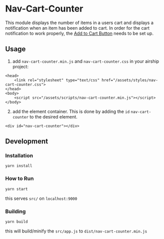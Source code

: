 # Nav-Cart-Counter

This module displays the number of items in a users cart and displays a notification when an item has been added to cart. In order for the cart notification to work properly, the <a href="https://github.com/AirshipCMS/Add-to-Cart">Add to Cart Button</a> needs to be set up.

## Usage

1. add `nav-cart-counter.min.js` and `nav-cart-counter.css` in your airship project:

```
<head>
	<link rel="stylesheet" type="text/css" href="/assets/styles/nav-cart-counter.css">
</head>
<body>
	<script src="/assets/scripts/nav-cart-counter.min.js"></script>
</body>
```

2. add the element container. This is done by adding the `id` `nav-cart-counter` to the desired element.

```
<div id="nav-cart-counter"></div>
```

## Development

### Installation

```
yarn install
```

### How to Run
```
yarn start
```

this serves `src/` on `localhost:9000`

### Building

```
yarn build
```

this will build/minify the `src/app.js` to `dist/nav-cart-counter.min.js`